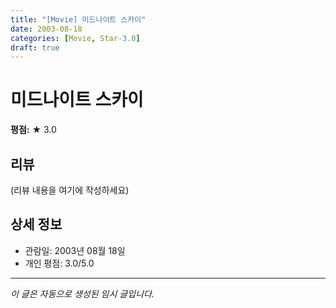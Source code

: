 ```yaml
---
title: "[Movie] 미드나이트 스카이"
date: 2003-08-18
categories: [Movie, Star-3.0]
draft: true
---
```


# 미드나이트 스카이

**평점:** ★ 3.0

## 리뷰

(리뷰 내용을 여기에 작성하세요)

## 상세 정보

- 관람일: 2003년 08월 18일
- 개인 평점: 3.0/5.0

---

*이 글은 자동으로 생성된 임시 글입니다.*
